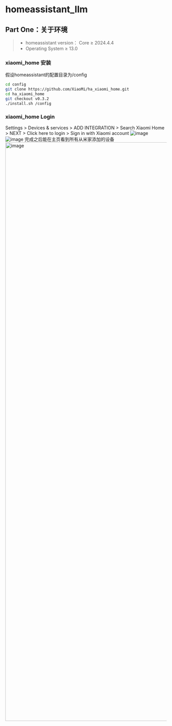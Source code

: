 # homeassistant_llm
## Part One：关于环境
> * homeassistant version： Core ≥ 2024.4.4
> * Operating System ≥ 13.0
### xiaomi_home 安装
假设homeassistant的配置目录为/config
```bash 
cd config
git clone https://github.com/XiaoMi/ha_xiaomi_home.git
cd ha_xiaomi_home
git checkout v0.3.2
./install.sh /config
```
### xiaomi_home Login
Settings > Devices & services > ADD INTEGRATION > Search Xiaomi Home > NEXT > Click here to login > Sign in with Xiaomi account
![image](https://github.com/user-attachments/assets/57ece23c-7c1f-4985-a978-2166d6130fe1)
![image](https://github.com/user-attachments/assets/aed5580a-d1ee-4239-afc6-2f2d8ce3b1cf)
完成之后能在主页看到所有从米家添加的设备
<img width="3818" height="1811" alt="image" src="https://github.com/user-attachments/assets/e709ed9a-35e7-4f5a-87ec-298d845281b3" />
